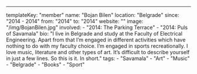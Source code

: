 ---
  templateKey: "member"
  name: "Bojan Bilen"
  location: "Belgrade"
  since: "2014 - 2014"
  from: "2014"
  to: "2014"
  website: ""
  image: "/img/BojanBilen.jpg"
  involved: 
    - "2014: The Parking Terrace"
    - "2014: Puls of Savamala"
  bio: "I live in Belgrade and study at the Faculty of Electrical Engineering. Apart from that I’m engaged in different activities which have nothing to do with my faculty choice. I’m engaged in sports recreationally. I love music, literature and other types of art. It’s difficult to describe yourself in just a few lines. So this is it. In short."
  tags: 
    - "Savamala"
    - "Art"
    - "Music"
    - "Belgrade"
    - "Books"
    - "Sport"
